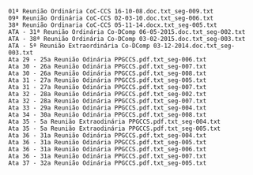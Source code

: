     01ª Reunião Ordinária CoC-CCS 16-10-08.doc.txt_seg-009.txt
    09ª Reunião Ordinária CoC-CCS 02-03-10.doc.txt_seg-006.txt
    38ª Reunião Ordinaria CoC-CCS 05-11-14.docx.txt_seg-005.txt
    ATA - 31ª Reunião Ordinária Co-DComp 06-05-2015.doc.txt_seg-002.txt
    ATA - 38ª Reunião Ordinária Co-DComp 03-02-2015.doc.txt_seg-003.txt
    ATA - 5ª Reunião Extraordinária Co-DComp 03-12-2014.doc.txt_seg-003.txt
    Ata 29 - 25a Reunião Odinária PPGCCS.pdf.txt_seg-006.txt
    Ata 30 - 26a Reunião Odinária PPGCCS.pdf.txt_seg-007.txt
    Ata 30 - 26a Reunião Odinária PPGCCS.pdf.txt_seg-008.txt
    Ata 31 - 27a Reunião Odinária PPGCCS.pdf.txt_seg-005.txt
    Ata 31 - 27a Reunião Odinária PPGCCS.pdf.txt_seg-007.txt
    Ata 32 - 28a Reunião Odinária PPGCCS.pdf.txt_seg-002.txt
    Ata 32 - 28a Reunião Odinária PPGCCS.pdf.txt_seg-007.txt
    Ata 33 - 29a Reunião Odinária PPGCCS.pdf.txt_seg-004.txt
    Ata 34 - 30a Reunião Odinária PPGCCS.pdf.txt_seg-008.txt
    Ata 35 - 5a Reunião Extraodinária PPGCCS.pdf.txt_seg-004.txt
    Ata 35 - 5a Reunião Extraodinária PPGCCS.pdf.txt_seg-005.txt
    Ata 36 - 31a Reunião Odinária PPGCCS.pdf.txt_seg-004.txt
    Ata 36 - 31a Reunião Odinária PPGCCS.pdf.txt_seg-005.txt
    Ata 36 - 31a Reunião Odinária PPGCCS.pdf.txt_seg-006.txt
    Ata 36 - 31a Reunião Odinária PPGCCS.pdf.txt_seg-007.txt
    Ata 37 - 32a Reunião Odinária PPGCCS.pdf.txt_seg-005.txt
